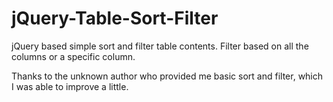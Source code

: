 jQuery-Table-Sort-Filter
========================

jQuery based simple sort and filter table contents. Filter based on all the columns or a specific column. 

Thanks to the unknown author who provided me basic sort and filter, which I was able to improve a little.


